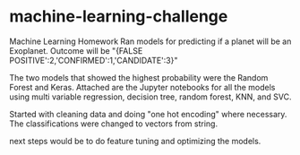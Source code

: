 # machine-learning-challenge
Machine Learning Homework 
Ran models for predicting if a planet will be an Exoplanet.  Outcome will be "{FALSE POSITIVE':2,'CONFIRMED':1,'CANDIDATE':3}"

The two models that showed the highest probability were the Random Forest and Keras.  Attached are the Jupyter notebooks for all the models using multi variable regression, decision tree, random forest, KNN, and SVC.  

Started with cleaning data and doing "one hot encoding" where necessary.  The classifications were changed to vectors from string.  

next steps would be to do feature tuning and optimizing the models.  

